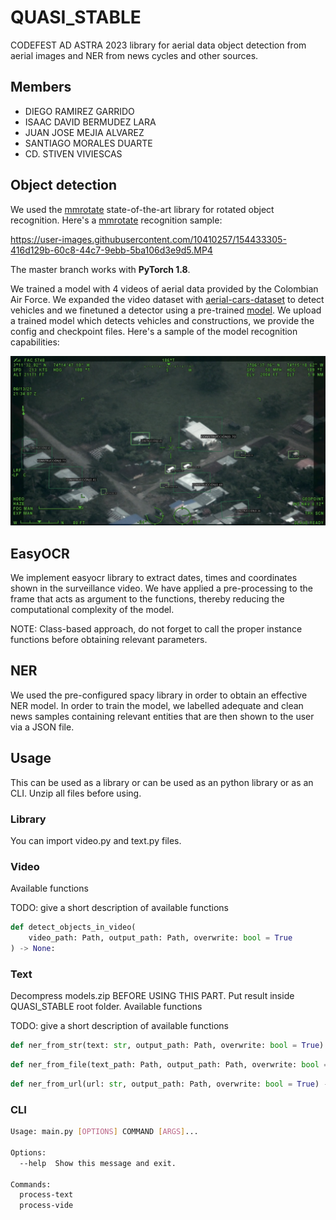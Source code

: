 # QUASI_STABLE

CODEFEST AD ASTRA 2023 library for aerial data object detection from aerial images and NER from news cycles and other sources.  

## Members

- DIEGO RAMIREZ GARRIDO
- ISAAC DAVID BERMUDEZ LARA
- JUAN JOSE MEJIA ALVAREZ
- SANTIAGO MORALES DUARTE
- CD. STIVEN VIVIESCAS

## Object detection

We used the [mmrotate](https://github.com/open-mmlab/mmrotate/) state-of-the-art library for rotated object recognition. Here's a [mmrotate](https://github.com/open-mmlab/mmrotate/) recognition sample:

https://user-images.githubusercontent.com/10410257/154433305-416d129b-60c8-44c7-9ebb-5ba106d3e9d5.MP4

The master branch works with **PyTorch 1.8**.

We trained a model with 4 videos of aerial data provided by the Colombian Air Force. We expanded the video dataset with [aerial-cars-dataset](https://github.com/jekhor/aerial-cars-dataset) to detect vehicles and we finetuned a detector using a pre-trained [model](https://github.com/open-mmlab/mmrotate/blob/main/configs/oriented_rcnn/oriented_rcnn_r50_fpn_1x_dota_le90.py). We upload a trained model which detects vehicles and constructions, we provide the config and checkpoint files. Here's a sample of the model recognition capabilities: 

![sample](https://github.com/GEOMBOC/QUASI_STABLE/blob/main/sample.png)

## EasyOCR

We implement easyocr library to extract dates, times and coordinates shown in the surveillance video. We have applied a pre-processing to the frame that acts as argument to the functions, thereby reducing the computational complexity of the model. 

NOTE: Class-based approach, do not forget to call the proper instance functions before obtaining relevant parameters. 

## NER

We used the pre-configured spacy library in order to obtain an effective NER model. In order to train the model, we labelled adequate and clean news samples containing relevant entities that are then shown to the user via a JSON file.  

## Usage

This can be used as a library or can be used as an python library or as an CLI. Unzip all files before using. 

### Library

You can import video.py and text.py files.

### Video

Available functions

TODO: give a short description of available functions

```python
def detect_objects_in_video(
    video_path: Path, output_path: Path, overwrite: bool = True
) -> None:
```

### Text
Decompress models.zip BEFORE USING THIS PART. Put result inside QUASI_STABLE root folder.
Available functions

TODO: give a short description of available functions

```python
def ner_from_str(text: str, output_path: Path, overwrite: bool = True) -> None:
```

```python
def ner_from_file(text_path: Path, output_path: Path, overwrite: bool = True) -> None:
```

```python
def ner_from_url(url: str, output_path: Path, overwrite: bool = True) -> None:
```

### CLI

```bash
Usage: main.py [OPTIONS] COMMAND [ARGS]...

Options:
  --help  Show this message and exit.

Commands:
  process-text
  process-vide
```
